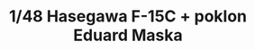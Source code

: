 ---
layout: product
title: "1/48 Hasegawa F-15C + poklon Eduard Maska"
price: "5400" 
desc: "Maketa"
img_path: "/assets/img/HSGW07010.webp"
brand: "N/A"
available: true
special_offer: false
new: true
soon: false
cat: "099999"
subcat: "0N/A"
subsubcat: "0N/A"
sifra: "HSGW07010"
popular: false
---